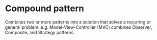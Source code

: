 # Compound pattern
Combines two or more patterns into a solution that solves a recurring or general problem.
e.g. Model-View-Controller (MVC) combines Observer, Composite, and Strategy patterns.